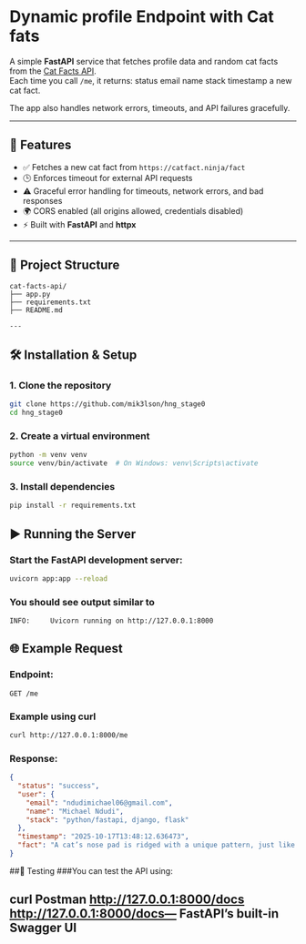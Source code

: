 # Dynamic profile Endpoint with Cat fats

A simple **FastAPI** service that fetches profile data and random cat facts from the [Cat Facts API](https://catfact.ninja/fact).  
Each time you call `/me`, it returns:
status
email
name 
stack
timestamp
a new cat fact.  

The app also handles network errors, timeouts, and API failures gracefully.

---

## 🚀 Features
- ✅ Fetches a new cat fact from `https://catfact.ninja/fact`
- 🕒 Enforces timeout for external API requests
- ⚠️ Graceful error handling for timeouts, network errors, and bad responses
- 🌍 CORS enabled (all origins allowed, credentials disabled)
- ⚡ Built with **FastAPI** and **httpx**

---

## 🧩 Project Structure
```
cat-facts-api/
├── app.py
├── requirements.txt
├── README.md

---
```

## 🛠️ Installation & Setup

### 1. Clone the repository
```bash
git clone https://github.com/mik3lson/hng_stage0
cd hng_stage0

```

### 2. Create a virtual environment
```bash
python -m venv venv
source venv/bin/activate  # On Windows: venv\Scripts\activate
```

### 3. Install dependencies
```bash
pip install -r requirements.txt
```

## ▶️ Running the Server

### Start the FastAPI development server:
```bash
uvicorn app:app --reload
```
### You should see output similar to
```arduino
INFO:     Uvicorn running on http://127.0.0.1:8000
```

## 🌐 Example Request
### Endpoint:
```vbnet
GET /me
```
### Example using curl
```bash
curl http://127.0.0.1:8000/me
```

### Response: 
```json
{
  "status": "success",
  "user": {
    "email": "ndudimichael06@gmail.com",
    "name": "Michael Ndudi",
    "stack": "python/fastapi, django, flask"
  },
  "timestamp": "2025-10-17T13:48:12.636473",
  "fact": "A cat’s nose pad is ridged with a unique pattern, just like the fingerprint of a human."
}
```

##🧪 Testing
###You can test the API using:

curl
Postman
http://127.0.0.1:8000/docs
http://127.0.0.1:8000/docs— FastAPI’s built-in Swagger UI
---
